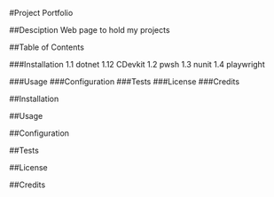 #Project Portfolio

##Desciption
Web page to hold my projects

##Table of Contents

###Installation
1.1 dotnet
  1.12 CDevkit
1.2 pwsh
1.3 nunit
1.4 playwright

###Usage
###Configuration
###Tests
###License
###Credits

##Installation

##Usage

##Configuration 

##Tests

##License

##Credits
